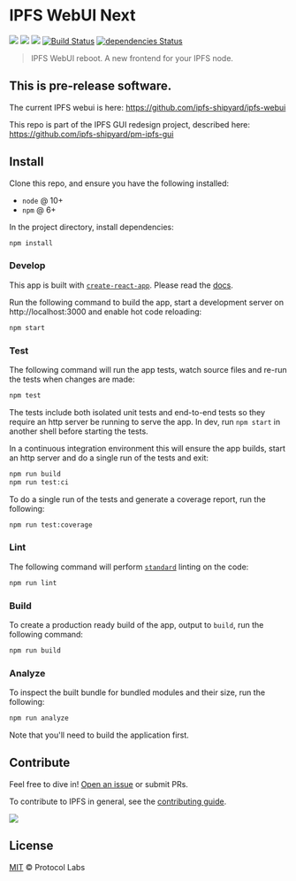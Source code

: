 # IPFS WebUI Next

[![](https://img.shields.io/badge/made%20by-Protocol%20Labs-blue.svg)](http://ipn.io)
[![](https://img.shields.io/badge/project-IPFS-blue.svg)](http://ipfs.io/)
[![](https://img.shields.io/badge/freenode-%23ipfs-blue.svg)](http://webchat.freenode.net/?channels=%23ipfs)
[![Build Status](https://travis-ci.org/ipfs-shipyard/ipfs-webui.svg?branch=revamp)](https://travis-ci.org/ipfs-shipyard/ipfs-webui)
[![dependencies Status](https://david-dm.org/ipfs-shipyard/ipfs-webui/revamp/status.svg)](https://david-dm.org/ipfs-shipyard/ipfs-webui/revamp)

> IPFS WebUI reboot. A new frontend for your IPFS node.

## This is pre-release software.

The current IPFS webui is here: https://github.com/ipfs-shipyard/ipfs-webui

This repo is part of the IPFS GUI redesign project, described here: https://github.com/ipfs-shipyard/pm-ipfs-gui

## Install

Clone this repo, and ensure you have the following installed:

* `node` @ 10+
* `npm` @ 6+

In the project directory, install dependencies:

```js
npm install
```

### Develop

This app is built with [`create-react-app`](https://github.com/facebook/create-react-app). Please read the [docs](https://github.com/facebook/create-react-app/blob/master/packages/react-scripts/template/README.md#table-of-contents).

Run the following command to build the app, start a development server on http://localhost:3000 and enable hot code reloading:

```sh
npm start
```

### Test

The following command will run the app tests, watch source files and re-run the tests when changes are made:

```sh
npm test
```

The tests include both isolated unit tests and end-to-end tests so they require an http server be running to serve the app. In dev, run `npm start` in another shell before starting the tests.

In a continuous integration environment this will ensure the app builds, start an http server and do a single run of the tests and exit:

```sh
npm run build
npm run test:ci
```

To do a single run of the tests and generate a coverage report, run the following:

```sh
npm run test:coverage
```

### Lint

The following command will perform [`standard`](https://standardjs.com/) linting on the code:

```sh
npm run lint
```

### Build

To create a production ready build of the app, output to `build`, run the following command:

```sh
npm run build
```

### Analyze

To inspect the built bundle for bundled modules and their size, run the following:

```sh
npm run analyze
```

Note that you'll need to build the application first.

## Contribute

Feel free to dive in! [Open an issue](https://github.com/ipfs-shipyard/TBC/issues/new) or submit PRs.

To contribute to IPFS in general, see the [contributing guide](https://github.com/ipfs/community/blob/master/contributing.md).

[![](https://cdn.rawgit.com/jbenet/contribute-ipfs-gif/master/img/contribute.gif)](https://github.com/ipfs/community/blob/master/contributing.md)


## License

[MIT](LICENSE) © Protocol Labs
